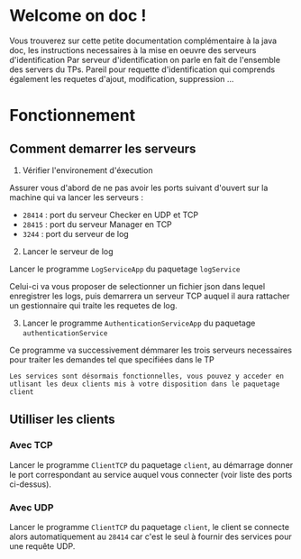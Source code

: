 # Welcome on doc !
Vous trouverez sur cette petite documentation complémentaire à la java doc, les instructions necessaires à la mise en oeuvre des serveurs d'identification
Par serveur d'identification on parle en fait de l'ensemble des servers du TPs.
Pareil pour requette d'identification qui comprends également les requetes d'ajout, modification, suppression ...

# Fonctionnement

## Comment demarrer les serveurs

1. Vérifier l'environement d'éxecution

Assurer vous d'abord de ne pas avoir les ports suivant d'ouvert sur la machine qui va lancer les serveurs :
   * `28414` : port du serveur Checker en UDP et TCP
   * `28415` : port du serveur Manager en TCP
   * `3244` : port du serveur de log
   
2.  Lancer le serveur de log

Lancer le programme `LogServiceApp` du paquetage `logService`

Celui-ci va vous proposer de selectionner un fichier json dans lequel enregistrer les logs, puis demarrera un serveur TCP auquel il aura rattacher un gestionnaire qui traite les requetes de log.
 
3. Lancer le programme `AuthenticationServiceApp` du paquetage `authenticationService`

Ce programme va successivement démmarer les trois serveurs necessaires pour traiter les demandes tel que specifiées dans le TP

    Les services sont désormais fonctionnelles, vous pouvez y acceder en utlisant les deux clients mis à votre disposition dans le paquetage client
 
## Utilliser les clients

### Avec TCP
Lancer le programme `ClientTCP` du paquetage `client`, au démarrage donner le port correspondant au service auquel vous connecter (voir liste des ports ci-dessus).

### Avec UDP
Lancer le programme `ClientTCP` du paquetage `client`, le client se connecte alors automatiquement au `28414` car c'est le seul à fournir des services pour une requête UDP.
